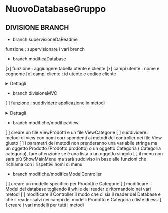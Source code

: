 # NuovoDatabaseGruppo

## DIVISIONE BRANCH

- branch supervisioneDaReadme

funzione : supervisionare i vari brench

- branch modificaDatabase

[x]  funzione : aggiungere tabella utente e cliente
[x]  campi utente : nome e cognome
[x]  campi cliente : id utente e codice cliente

<details>
<summary>Dettagli</summary>
La tabella cliente farà riferimento alla tabella utente tramite id univoco
</details>


- branch divisioneMVC

[ ]  funzione : suddividere applicazione in metodi

<details>
<summary>Dettagli</summary>
L'applicazione deve essere suddivisa utilizzando il pattern MVC in modo che:
- il Model contenga il database e i propri metodi
- il controller contenga la logica del mene e i richiami ai vari metodi
- la view faccia visualizzare i risultati di tutti i metodi richiamati dal menu del controller
</details>

- branch modifiche/modificaView

[ ] creare un file ViewProdotti e un file ViewCategorie
[ ] suddividere i metodi di view con nomi corrispondenti ai metodi del controller nei file View giusto 
[ ] i parametri dei metodi non prenderanno una variabile stringa ma un oggetto Prodotto (Prodotto prodotto) o un oggetto Categoria ( Categoria categoria), fare attenzione se è una lista o un oggetto singolo
[ ] il menu non sarà più ShowMainMenu ma sarà suddiviso in base alle funzioni che richiama con i rispettivi nomi di menu

- branch modifiche/modificaModelController

[ ] creare un modello specifico per Prodotti e Categorie
[ ] modificare il Model del database togliendo il while del reader e ritornandolo nei vari metodi
[ ] modificare il Controller il modo che ci sia il reader del Database e che il reader salvi nei campi dei modelli Prodotto e Categoria o liste di essi
[ ] creare i vari modelli per tutti i metodi 

